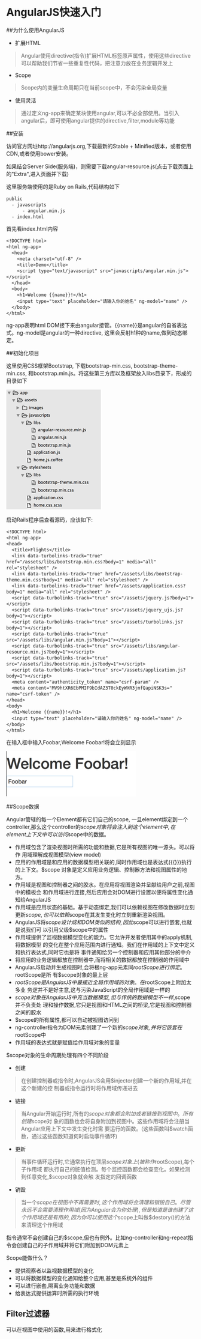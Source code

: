 # AngularJS快速入门

##为什么使用AngularJS

- 扩展HTML
> Angular使用directive(指令)扩展HTML标签原声属性，使用这些directive可以帮助我们节省一些重复性代码，把注意力放在业务逻辑开发上

- Scope
> Scope内的变量生命周期只在当前scope中，不会污染全局变量

- 使用灵活
> 通过定义ng-app来确定某块使用angular,可以不必全部使用。当引入angular后，即可使用angular提供的directive,filter,module等功能


##安装

访问官方网址http://angularjs.org,下载最新的Stable + Minified版本，或者使用CDN,或者使用bower安装。

如果结合Server Side(服务端)，则需要下载angular-resource.js(点击下载页面上的"Extra",进入页面并下载)

这里服务端使用的是Ruby on Rails,代码结构如下

	public
	  - javascripts
	      - angular.min.js
	  - index.html
	  
首先看index.html内容

	<!DOCTYPE html>
	<html ng-app>
	  <head>
		<meta charset="utf-8" />
		<title>Demo</title>
		<script type="text/javascript" src="javascripts/angular.min.js"></script>
	  </head>
	  <body>
		<h1>Welcome {{name}}!</h1>
		<input type="text" placeholder="请输入你的姓名" ng-model="name" />
	  </body>
	</html>

ng-app表明html DOM接下来由angular接管。{{name}}是angular的自省表达式。ng-model是angular的一种directive, 这里会反射h1种的name,做到动态绑定。

##初始化项目

这里使用CSS框架Bootstrap, 下载bootstrap-min.css, bootstrap-theme-min.css, 和bootstrap.min.js。将这些第三方库以及框架放入libs目录下，形成的目录如下

![skeleton](images/1.png)

启动Rails程序后查看源码，应该如下:

	<!DOCTYPE html>
	<html ng-app>
	<head>
  	  <title>Flights</title>
      <link data-turbolinks-track="true" href="/assets/libs/bootstrap.min.css?body=1" media="all" rel="stylesheet" />
      <link data-turbolinks-track="true" href="/assets/libs/bootstrap-theme.min.css?body=1" media="all" rel="stylesheet" />       
      <link data-turbolinks-track="true" href="/assets/application.css?body=1" media="all" rel="stylesheet" />
      <script data-turbolinks-track="true" src="/assets/jquery.js?body=1"></script>
      <script data-turbolinks-track="true" src="/assets/jquery_ujs.js?body=1"></script>
      <script data-turbolinks-track="true" src="/assets/turbolinks.js?body=1"></script>
      <script data-turbolinks-track="true" src="/assets/libs/angular.min.js?body=1"></script>
	  <script data-turbolinks-track="true" src="/assets/libs/angular-resource.min.js?body=1"></script>
      <script data-turbolinks-track="true" src="/assets/libs/bootstrap.min.js?body=1"></script>
      <script data-turbolinks-track="true" src="/assets/application.js?body=1"></script>
      <meta content="authenticity_token" name="csrf-param" />
      <meta content="MV9htXR6EbPMIF9bIdAZ3T0ckEyWXR3jmfQapiNSK3s=" name="csrf-token" />
    </head>
    <body>
      <h1>Welcome {{name}}!</h1>
      <input type="text" placeholder="请输入你的姓名" ng-model="name" />
    </body>
    </html>
    
在输入框中输入Foobar,Welcome Foobar!将会立刻显示

![foobar](images/2.png)

##Scope数据

Angular管辖的每一个Element都有它们自己的scope, 一旦element绑定到一个controller,那么这个controller的$scope对象将会注入到这个element中,在element上下文中可以访问$scope中的数据。

- 作用域包含了渲染视图时所需的功能和数据,它是所有视图的唯一源头。可以将作
用域理解成视图模型(view model)
- 应用的作用域是和应用的数据模型相关联的,同时作用域也是表达式({{}})执行的上下文。$scope 对象是定义应用业务逻辑、控制器方法和视图属性的地方。
- 作用域是视图和控制器之间的胶水。在应用将视图渲染并呈献给用户之前,视图中的模板会 和作用域进行连接,然后应用会对DOM进行设置以便将属性变化通知给AngularJS
- 作用域是应用状态的基础。基于动态绑定,我们可以依赖视图在修改数据时立刻更新$scope, 也可以依赖$scope在其发生变化时立刻重新渲染视图。
- AngularJS将$scope设计成和DOM类似的结构,因此$scope可以进行嵌套,也就是说我们可 以引用父级$scope中的属性
- 作用域提供了监视数据模型变化的能力。它允许开发者使用其中的apply机制,将数据模型 的变化在整个应用范围内进行通知。我们在作用域的上下文中定义和执行表达式,同时它也是将 事件通知给另一个控制器和应用其他部分的中介
- 将应用的业务逻辑都放在控制器中,而将相关的数据都放在控制器的作用域中
- AngularJS启动并生成视图时,会将根ng-app元素同$rootScope进行绑定。$rootScope是所
有$scope对象的最上层
- $rootScope是AngularJS中最接近全局作用域的对象。在$rootScope上附加太多业
务逻并不是好主意,这与污染JavaScript的全局作用域是一样的
- $scope对象在AngularJS中充当数据模型,但与传统的数据模型不一样,$scope并不负责处 理和操作数据,它只是视图和HTML之间的桥梁,它是视图和控制器之间的胶水
- $scope的所有属性,都可以自动被视图访问到
- ng-controller指令为DOM元素创建了一个新的$scope对象,并将它嵌套在$rootScope中
- 作用域的表达式就是赋值给作用域对象的变量

$scope对象的生命周期处理有四个不同阶段

- 创建
> 在创建控制器或指令时,AngularJS会用$injector创建一个新的作用域,并在这个新建的控 制器或指令运行时将作用域传递进去

- 链接
>当Angular开始运行时,所有的$scope对象都会附加或者链接到视图中。所有创建$scope对 象的函数也会将自身附加到视图中。这些作用域将会注册当Angular应用上下文中发生变化时需 要运行的函数。(这些函数叫$watch函数，通过这些函数知道何时启动事件循环)

- 更新
>当事件循环运行时,它通常执行在顶层$scope对象上(被称作$rootScope),每个子作用域 都执行自己的脏值检测。每个监控函数都会检查变化。如果检测到任意变化,$scope对象就会触 发指定的回调函数

- 销毁
>当一个$scope在视图中不再需要时,这个作用域将会清理和销毁自己。尽管永远不会需要清理作用域(因为Angular会为你处理),但是知道是谁创建了这个作用域 还是有用的,因为你可以使用这个$scope上叫做$destory()的方法来清理这个作用域

指令通常不会创建自己的$scope,但也有例外。比如ng-controller和ng-repeat指令会创建自己的子作用域并将它们附加到DOM元素上

Scope能做什么？

- 提供观察者以监视数据模型的变化
- 可以将数据模型的变化通知给整个应用,甚至是系统外的组件
- 可以进行嵌套,隔离业务功能和数据
- 给表达式提供运算时所需的执行环境


## Filter过滤器

可以在视图中使用的函数,用来进行格式化